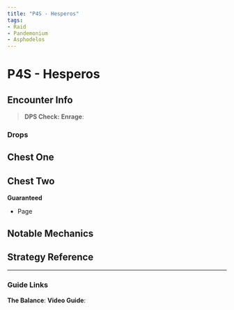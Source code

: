 ```yaml
---
title: "P4S - Hesperos"
tags:
- Raid
- Pandemonium
- Asphodelos
---
```


# P4S - Hesperos

## Encounter Info

>**DPS Check:**
>**Enrage**:

### Drops
**Chest One**
- 

**Chest Two**
- 

**Guaranteed**
- Page

## Notable Mechanics


## Strategy Reference

---

### Guide Links
**The Balance**: 
**Video Guide**: 
